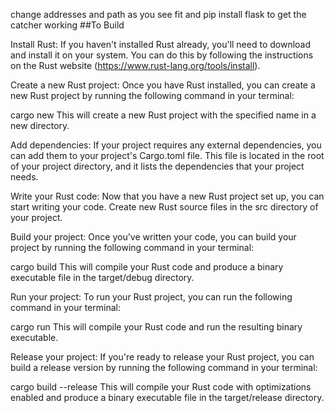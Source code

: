 


change addresses and path as you see fit and pip install flask to get the catcher working
##To Build

Install Rust: If you haven't installed Rust already, you'll need to download and install it on your system. You can do this by following the instructions on the Rust website (https://www.rust-lang.org/tools/install).

Create a new Rust project: Once you have Rust installed, you can create a new Rust project by running the following command in your terminal:



cargo new <project-name>
This will create a new Rust project with the specified name in a new directory.

Add dependencies: If your project requires any external dependencies, you can add them to your project's Cargo.toml file. This file is located in the root of your project directory, and it lists the dependencies that your project needs.

Write your Rust code: Now that you have a new Rust project set up, you can start writing your code. Create new Rust source files in the src directory of your project.

Build your project: Once you've written your code, you can build your project by running the following command in your terminal:


cargo build
This will compile your Rust code and produce a binary executable file in the target/debug directory.

Run your project: To run your Rust project, you can run the following command in your terminal:


cargo run
This will compile your Rust code and run the resulting binary executable.

Release your project: If you're ready to release your Rust project, you can build a release version by running the following command in your terminal:


cargo build --release
This will compile your Rust code with optimizations enabled and produce a binary executable file in the target/release directory.
